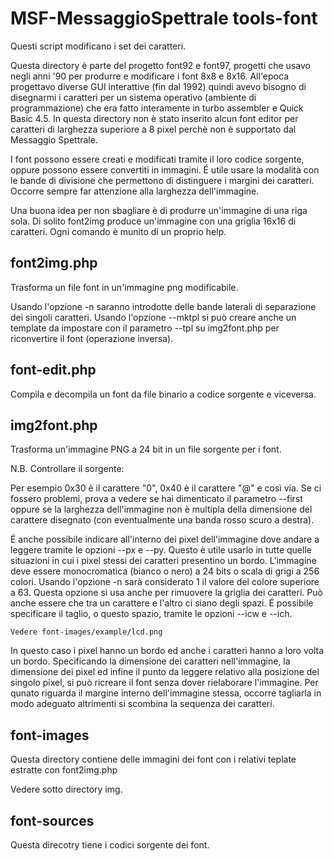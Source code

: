 # MSF-MessaggioSpettrale tools-font

Questi script modificano i set dei caratteri.

Questa directory è parte del progetto font92 e font97, progetti che usavo negli anni '90 per produrre e modificare i font 8x8 e 8x16.
All'epoca progettavo diverse GUI interattive (fin dal 1992) quindi avevo bisogno di disegnarmi i caratteri per un sistema operativo (ambiente di programmazione) che era fatto interamente in turbo assembler e Quick Basic 4.5.
In questa directory non è stato inserito alcun font editor per caratteri di larghezza superiore a 8 pixel perchè non è supportato dal Messaggio Spettrale.

I font possono essere creati e modificati tramite il loro codice sorgente, oppure possono essere convertiti in immagini. É utile usare la modalità con le bande di divisione che permettono di distinguere i margini dei caratteri.
Occorre sempre far attenzione alla larghezza dell'immagine.

Una buona idea per non sbagliare è di produrre un'immagine di una riga sola. Di solito font2img produce un'immagine con una griglia 16x16 di caratteri.
Ogni comando è munito di un proprio help.

## font2img.php 

Trasforma un file font in un'immagine png modificabile.

Usando l'opzione -n saranno introdotte delle bande laterali di separazione dei singoli caratteri.
Usando l'opzione --mktpl si può creare anche un template da impostare con il parametro --tpl su img2font.php per riconvertire il font (operazione inversa).

## font-edit.php

Compila e decompila un font da file binario a codice sorgente e viceversa.

## img2font.php

Trasforma un'immagine PNG a 24 bit in un file sorgente per i font.

N.B. Controllare il sorgente:

Per esempio 0x30 è il carattere "0", 0x40 è il carattere "@" e così via.
Se ci fossero problemi, prova a vedere se hai dimenticato il parametro --first oppure se la larghezza dell'immagine non è multipla della dimensione del carattere disegnato (con eventualmente una banda rosso scuro a destra).

É anche possibile indicare all'interno dei pixel dell'immagine dove andare a leggere tramite le opzioni --px e --py. Questo è utile usarlo in tutte quelle situazioni in cui i pixel stessi dei caratteri presentino un bordo.
L'immagine deve essere monocromatica (bianco o nero) a 24 bits o scala di grigi a 256 colori.
Usando l'opzione -n sarà considerato 1 il valore del colore superiore a 63. Questa opzione si usa anche per rimuovere la griglia dei caratteri.
Può anche essere che tra un carattere e l'altro ci siano degli spazi. É possibile specificare il taglio, o questo spazio, tramite le opzioni --icw e --ich.
```
Vedere font-images/example/lcd.png
```
In questo caso i pixel hanno un bordo ed anche i caratteri hanno a loro volta un bordo. Specificando la dimensione dei caratteri nell'immagine, la dimensione dei pixel ed infine il punto da leggere relativo alla posizione del singolo pixel, si può ricreare il font senza dover rielaborare l'immagine.
Per qunato riguarda il margine interno dell'immagine stessa, occorre tagliarla in modo adeguato altrimenti si scombina la sequenza dei caratteri.

## font-images

Questa directory contiene delle immagini dei font con i relativi teplate estratte con font2img.php

Vedere sotto directory img.

## font-sources

Questa direcotry tiene i codici sorgente dei font.
